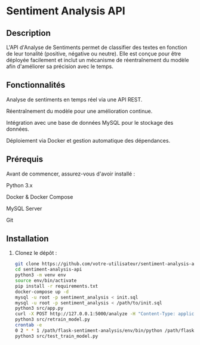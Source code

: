 # Sentiment Analysis API

## Description

L'API d'Analyse de Sentiments permet de classifier des textes en fonction de leur tonalité (positive, négative ou neutre). Elle est conçue pour être déployée facilement et inclut un mécanisme de réentraînement du modèle afin d'améliorer sa précision avec le temps.

## Fonctionnalités

Analyse de sentiments en temps réel via une API REST.

Réentraînement du modèle pour une amélioration continue.

Intégration avec une base de données MySQL pour le stockage des données.

Déploiement via Docker et gestion automatique des dépendances.

## Prérequis

Avant de commencer, assurez-vous d'avoir installé :

Python 3.x

Docker & Docker Compose

MySQL Server

Git

## Installation

1. Clonez le dépôt :
   ```bash
   git clone https://github.com/votre-utilisateur/sentiment-analysis-api.git
   cd sentiment-analysis-api
   python3 -m venv env
   source env/bin/activate
   pip install -r requirements.txt
   docker-compose up -d
   mysql -u root -p sentiment_analysis < init.sql
   mysql -u root -p sentiment_analysis < /path/to/init.sql
   python3 src/app.py
   curl -X POST http://127.0.0.1:5000/analyze -H "Content-Type: application/json" -d @tweets.json
   python3 src/retrain_model.py
   crontab -e
   0 2 * * 1 /path/flask-sentiment-analysis/env/bin/python /path/flask-sentiment-analysis/src/retrain_model.py
   python3 src/test_train_model.py